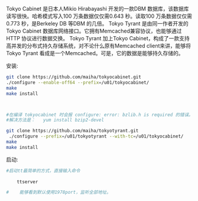 Tokyo Cabinet 是日本人Mikio Hirabayashi 开发的一款DBM 数据库，该数据库读写很快。哈希模式写入100 万条数据仅仅需0.643 秒。读取100 万条数据仅仅需0.773 秒，是Berkeley DB 等DBM 的几倍。
Tokyo Tyrant 是由同一作者开发的Tokyo Cabinet 数据库网络接口。它拥有Memcached兼容协议，也能够通过HTTP 协议进行数据交换。
Tokyo Tyrant 加上Tokyo Cabinet，构成了一款支持高并发的分布式持久存储系统，对不论什么原有Memcached client来讲，能够将Tokyo Tyrant 看成是一个Memcached。可是，它的数据是能够持久存储的。

安装:  
```bash
git clone https://github.com/maiha/tokyocabinet.git
./configure --enable-off64 --prefix=/u01/tokyocabinet/
make
make install



#在编译 tokyocabinet 时会报 configure: error: bzlib.h is required 的错误。
#解决方法是：   yum install bzip2-devel
```
```bash
git clone https://github.com/maiha/tokyotyrant.git
 ./configure --prefix=/u01/tokyotyrant --with-tc=/u01/tokyocabinet/
make
make install
```


启动:  
```bash
#启动tt最简单的方式，直接输入命令
 
    ttserver

#    能够看到默认使用1978port，监听全部地址。
```